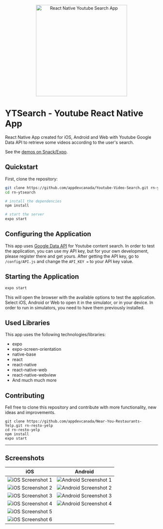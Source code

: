 <p align="center">
  <img src="./assets/images/splash.png" width="300px" alt="React Native Youtube Search App" />
</p>

# YTSearch - Youtube React Native App
React Native App created for iOS, Android and Web with Youtube Google Data API to retrieve some videos according to the user's search.

See the [demos on Snack/Expo](https://snack.expo.io/@appdevcanada/youtube-video-search?&preview=true&platform=ios&supportedPlatforms=android,ios,web).

## Quickstart

First, clone the repository:

```bash
git clone https://github.com/appdevcanada/Youtube-Video-Search.git rn-ytsearch
cd rn-ytsearch

# install the dependencies
npm install

# start the server
expo start
```

## Configuring the Application

This app uses [Google Data API](https://developers.google.com/youtube/v3/?hl=en_GB) for Youtube content search. In order to test the application, you can use my API key, but for your own development, please register there and get yours. After getting the API key, go to `/config/API.js` and change the `API_KEY =` to your API key value.

## Starting the Application

```bash
expo start
```

This will open the browser with the available options to test the application.
Select iOS, Android or Web to open it in the simulator, or in your device. In order to run in simulators, you need to have them previously installed.

## Used Libraries

This app uses the following technologies/libraries:

* expo
* expo-screen-orientation
* native-base
* react
* react-native
* react-native-web
* react-native-webview
* And much much more

## Contributing

Fell free to clone this repository and contribute with more functionality, new ideas and improvements.

```shell
git clone https://github.com/appdevcanada/Near-You-Restaurants-Yelp.git rn-resto-yelp
cd rn-resto-yelp
npm install
expo start
```
___

## Screenshots

**iOS** | **Android**
|:---:|:---:|
![iOS Screenshot 1](./assets/screenshots/iOS/ios1.png "Main Screen") | ![Android Screenshot 1](./assets/screenshots/Android/and1.png "Main Screen") |
![iOS Screenshot 2](./assets/screenshots/iOS/ios2.png "Keyboard Screen")	| ![Android Screenshot 2](./assets/screenshots/Android/and2.png "Keyboard Screen") |
![iOS Screenshot 3](./assets/screenshots/iOS/ios3.png "Result Screen")	| ![Android Screenshot 3](./assets/screenshots/Android/and3.png "Result Screen") |
![iOS Screenshot 4](./assets/screenshots/iOS/ios4.png "Result Screen")	| ![Android Screenshot 4](./assets/screenshots/Android/and4.png "Video playing") |
![iOS Screenshot 5](./assets/screenshots/iOS/ios5.png "Video playing")	|
![iOS Screenshot 6](./assets/screenshots/iOS/ios6.png "Video playing") |
